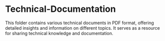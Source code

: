 # Technical-Documentation
This folder contains various technical documents in PDF format, offering detailed insights and information on different topics. It serves as a resource for sharing technical knowledge and documentation.
